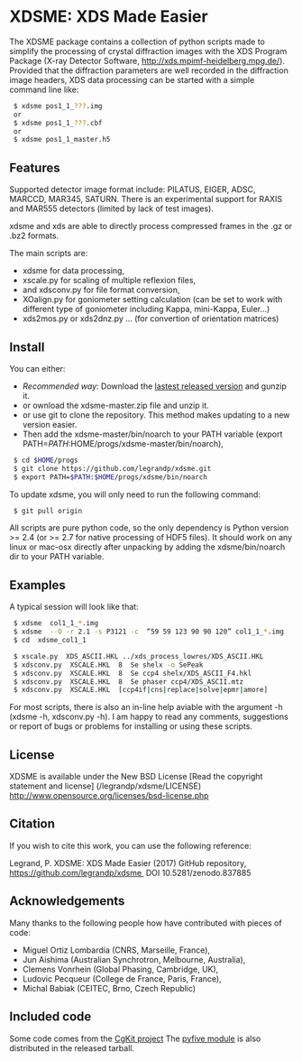 # XDSME: XDS Made Easier

The XDSME package contains a collection of python scripts made to simplify the processing of crystal diffraction images with the XDS Program Package (X-ray Detector Software, http://xds.mpimf-heidelberg.mpg.de/). Provided that the diffraction parameters are well recorded in the diffraction image headers, XDS data processing can be started with a simple command line like:

```bash
 $ xdsme pos1_1_???.img
 or
 $ xdsme pos1_1_???.cbf
 or 
 $ xdsme pos1_1_master.h5
 ```

## Features

Supported detector image format include: PILATUS, EIGER, ADSC, MARCCD, MAR345, SATURN. There is an experimental support for RAXIS and MAR555 detectors (limited by lack of test images).

xdsme and xds are able to directly process compressed frames in the .gz or .bz2 formats. 

The main scripts are:
 - xdsme for data processing,
 - xscale.py for scaling of multiple reflexion files,
 - and xdsconv.py for file format conversion,
 - XOalign.py for goniometer setting calculation (can be set to work with different type of goniometer including Kappa, mini-Kappa, Euler...)
 - xds2mos.py or xds2dnz.py ... (for convertion of orientation matrices)

## Install

You can either:
 - *Recommended way:* Download the [lastest released version](https://github.com/legrandp/xdsme/releases/latest) and gunzip it. 
 - or ownload the xdsme-master.zip file and unzip it.
 - or use git to clone the repository. This method makes updating to a new version easier.
 - Then add the xdsme-master/bin/noarch to your PATH variable (export PATH=$PATH:$HOME/progs/xdsme-master/bin/noarch),
```bash
 $ cd $HOME/progs 
 $ git clone https://github.com/legrandp/xdsme.git
 $ export PATH=$PATH:$HOME/progs/xdsme/bin/noarch
```

To update xdsme, you will only need to run the following command:
```bash
 $ git pull origin
```

All scripts are pure python code, so the only dependency is Python version >= 2.4 (or >= 2.7 for native processing of HDF5 files). It should work on any linux or mac-osx directly after unpacking by adding the xdsme/bin/noarch dir to your PATH variable.


## Examples

A typical session will look like that:
```bash
 $ xdsme  col1_1_*.img
 $ xdsme  --O -r 2.1 -s P3121 -c  “59 59 123 90 90 120” col1_1_*.img
 $ cd  xdsme_col1_1

 $ xscale.py  XDS_ASCII.HKL ../xds_process_lowres/XDS_ASCII.HKL
 $ xdsconv.py  XSCALE.HKL  8  Se shelx -o SePeak
 $ xdsconv.py  XSCALE.HKL  8  Se ccp4 shelx/XDS_ASCII_F4.hkl
 $ xdsconv.py  XSCALE.HKL  8  Se phaser ccp4/XDS_ASCII.mtz
 $ xdsconv.py  XSCALE.HKL  [ccp4if|cns|replace|solve|epmr|amore]
```
For most scripts, there is also an in-line help aviable with the argument -h (xdsme -h, xdsconv.py -h). I am happy to read any comments, suggestions or report of bugs or problems for installing or using these scripts.

## License

XDSME is available under the New BSD License [Read the copyright statement and license] (/legrandp/xdsme/LICENSE)
          http://www.opensource.org/licenses/bsd-license.php

## Citation

If you wish to cite this work, you can use the following reference:

Legrand, P. XDSME: XDS Made Easier (2017) GitHub repository, https://github.com/legrandp/xdsme 
DOI 10.5281/zenodo.837885

## Acknowledgements

Many thanks to the following people how have contributed with pieces of code:
 - Miguel Ortiz Lombardía (CNRS, Marseille, France),
 - Jun Aishima (Australian Synchrotron, Melbourne, Australia), 
 - Clemens Vonrhein (Global Phasing, Cambridge, UK),
 - Ludovic Pecqueur (College de France, Paris, France),
 - Michal Babiak (CEITEC, Brno, Czech Republic)

## Included code

Some code comes from the [CgKit project](http://cgkit.sourceforge.net)
The [pyfive module](https://github.com/jjhelmus/pyfive) is also distributed in the released tarball.
